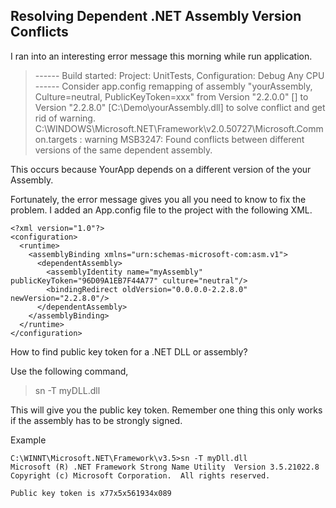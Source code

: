 Resolving Dependent .NET Assembly Version Conflicts
---

I ran into an interesting error message this morning while run application.

>------ Build started: Project: UnitTests, Configuration: Debug Any CPU ------
>Consider app.config remapping of assembly "yourAssembly, Culture=neutral, PublicKeyToken=xxx" 
from Version "2.2.0.0" [] to Version "2.2.8.0" 
[C:\Demo\yourAssembly.dll] to solve conflict and get rid of warning.
C:\WINDOWS\Microsoft.NET\Framework\v2.0.50727\Microsoft.Common.targets : 
warning MSB3247: Found conflicts between different versions of the same dependent assembly.

This occurs because YourApp depends on a different version of the your Assembly.

Fortunately, the error message gives you all you need to know to fix the problem. I added an App.config file to the project with the following XML.

	<?xml version="1.0"?>
	<configuration>
	  <runtime>
	    <assemblyBinding xmlns="urn:schemas-microsoft-com:asm.v1">
	      <dependentAssembly>
	        <assemblyIdentity name="myAssembly" publicKeyToken="96D09A1EB7F44A77" culture="neutral"/>
	        <bindingRedirect oldVersion="0.0.0.0-2.2.8.0" newVersion="2.2.8.0"/>
	      </dependentAssembly>
	    </assemblyBinding>
	  </runtime>
	</configuration> 

How to find public key token for a .NET DLL or assembly?

Use the following command,

>sn -T myDLL.dll

This will give you the public key token. Remember one thing this only works if the assembly has to be strongly signed.

Example

	C:\WINNT\Microsoft.NET\Framework\v3.5>sn -T myDll.dll
	Microsoft (R) .NET Framework Strong Name Utility  Version 3.5.21022.8
	Copyright (c) Microsoft Corporation.  All rights reserved.

	Public key token is x77x5x561934x089


